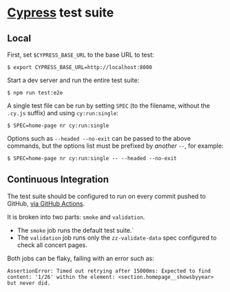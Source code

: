 # [Cypress] test suite

## Local

First, set `$CYPRESS_BASE_URL` to the base URL to test:

    $ export CYPRESS_BASE_URL=http://localhost:8000

Start a dev server and run the entire test suite:

    $ npm run test:e2e

A single test file can be run by setting `SPEC` (to the filename, without the `.cy.js` suffix) and using `cy:run:single`:

    $ SPEC=home-page nr cy:run:single

Options such as `--headed --no-exit` can be passed to the above commands, but the options list must be prefixed by *another* `--`, for example:

    $ SPEC=home-page nr cy:run:single -- --headed --no-exit


## Continuous Integration

The test suite should be configured to run on every commit pushed to GitHub, [via GitHub Actions](https://github.com/alxndr/almost-dead-net/actions).

It is broken into two parts: `smoke` and `validation`.

* The `smoke` job runs the default test suite.`
* The `validation` job runs only the `zz-validate-data` spec configured to check all concert pages.

Both jobs can be flaky, failing with an error such as:

    AssertionError: Timed out retrying after 15000ms: Expected to find content: '1/26' within the element: <section.homepage__showsbyyear> but never did.


[Cypress]: https://cypress.io
